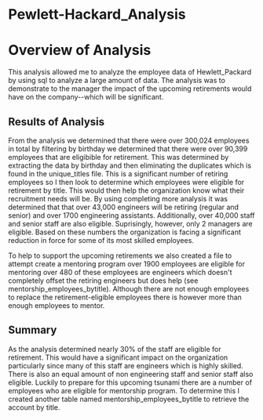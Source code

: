 # Pewlett-Hackard_Analysis

# Overview of Analysis
This analysis allowed me to analyze the employee data of Hewlett_Packard by using sql to analyze a large amount of data. The analysis was to demonstrate to the manager the impact
of the upcoming retirements would have on the company--which will be significant.

## Results of Analysis
From the analysis we determined that there were over 300,024 employees in total by filtering by birthday we determined that there were over 90,399 employees that are eligibible for retirement. This was determined by extracting the data by birthday and then eliminating the duplicates which is found in the unique_titles file. This is a significant number of retiring employees so I then look to determine which employees were eligible for retirement by title. This would then help the organization know what their recruitment needs will be.  By using completing more analysis it was determined that that over 43,000 engineers will be retiring (regular and senior) and over 1700 engineering assistants. Additionally, over 40,000 staff and senior staff are also eligible.  Suprisingly, however, only 2 managers are eligible. Based on these numbers the organization is facing a significant reduction in force for some of its most skilled employees.

To help to support the upcoming retirements we also created a file to attempt create a mentoring program over 1900 employees are eligible for mentoring over 480 of these employees are engineers which doesn't completely offset the retiring engineers but does help (see mentorship_employees_bytitle). Although there are not enough employees to replace the retirement-eligible employees there is however more than enough employees to mentor.
## Summary
As the analysis determined nearly 30% of the staff are eligible for retirement. This would have a significant impact on the organization particularly since many of this staff are engineers which is highly skilled. There is also an equal amount of non engineering staff and senior staff also eligible.  Luckily to prepare for this upcoming tsunami there are a number of employees who are eligible for mentorship program. To determine this I created another table named mentorship_employees_bytitle to retrieve the account by title.  
